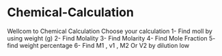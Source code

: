 # Chemical-Calculation
 Wellcom to Chemical Calculation Choose your calculation 1- Find moll by using weight (g)   2- Find Molality  3- Find Molarity 4- Find Mole Fraction  5- find weight percentage  6- Find M1 , v1 , M2 Or V2 by dilution low 
